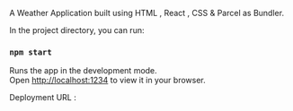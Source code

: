 
A Weather Application built using HTML , React , CSS & Parcel as Bundler.

In the project directory, you can run:

### `npm start`

Runs the app in the development mode.\
Open [http://localhost:1234](http://localhost:1234) to view it in your browser.

Deployment URL :
